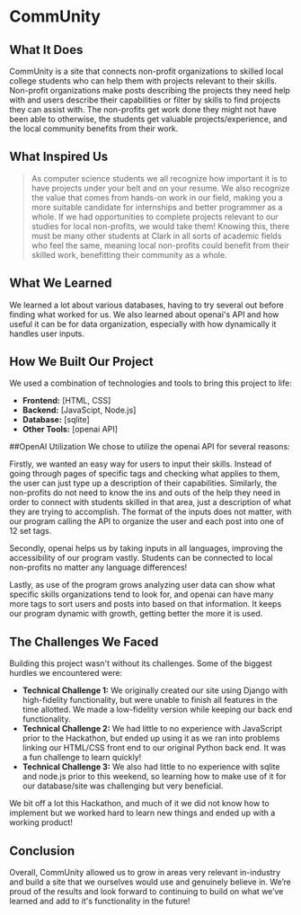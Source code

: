 # CommUnity

## What It Does

CommUnity is a site that connects non-profit organizations to skilled local college students who can help them with projects relevant to their skills. Non-profit organizations make posts describing the projects they need help with and users describe their capabilities or filter by skills to find projects they can assist with. The non-profits get work done they might not have been able to otherwise, the students get valuable projects/experience, and the local community benefits from their work.

## What Inspired Us
<blockquote>

As computer science students we all recognize how important it is to have projects under your belt and on your resume. We also recognize the value that comes from hands-on work in our field, making you a more suitable candidate for internships and better programmer as a whole. If we had opportunities to complete projects relevant to our studies for local non-profits, we would take them! Knowing this, there must be many other students at Clark in all sorts of academic fields who feel the same, meaning local non-profits could benefit from their skilled work, benefitting their community as a whole.

</blockquote>

## What We Learned

We learned a lot about various databases, having to try several out before finding what worked for us. We also learned about openai's API and how useful it can be for data organization, especially with how dynamically it handles user inputs.

## How We Built Our Project
We used a combination of technologies and tools to bring this project to life:
- **Frontend:** [HTML, CSS]
- **Backend:** [JavaScipt, Node.js]
- **Database:** [sqlite]
- **Other Tools:** [openai API]
  
##OpenAI Utilization
We chose to utilize the openai API for several reasons:

Firstly, we wanted an easy way for users to input their skills. Instead of going through pages of specific tags and checking what applies to them, the user can just type up a description of their capabilities. Similarly, the non-profits do not need to know the ins and outs of the help they need in order to connect with students skilled in that area, just a description of what they are trying to accomplish. The format of the inputs does not matter, with our program calling the API to organize the user and each post into one of 12 set tags.

Secondly, openai helps us by taking inputs in all languages, improving the accessibility of our program vastly. Students can be connected to local non-profits no matter any language differences!

Lastly, as use of the program grows analyzing user data can show what specific skills organizations tend to look for, and openai can have many more tags to sort users and posts into based on that information. It keeps our program dynamic with growth, getting better the more it is used.

## The Challenges We Faced
Building this project wasn't without its challenges. Some of the biggest hurdles we encountered were:
- **Technical Challenge 1:** We originally created our site using Django with high-fidelity functionality, but were unable to finish all features in the time allotted. We made a low-fidelity version while keeping our back end functionality.
- **Technical Challenge 2:** We had little to no experience with JavaScript prior to the Hackathon, but ended up using it as we ran into problems linking our HTML/CSS front end to our original Python back end. It was a fun challenge to learn quickly!
- **Technical Challenge 3:** We also had little to no experience with sqlite and node.js prior to this weekend, so learning how to make use of it for our database/site was challenging but very beneficial.

We bit off a lot this Hackathon, and much of it we did not know how to implement but we worked hard to learn new things and ended up with a working product!

## Conclusion
Overall, CommUnity allowed us to grow in areas very relevant in-industry and build a site that we ourselves would use and genuinely believe in. We’re proud of the results and look forward to continuing to build on what we’ve learned and add to it's functionality in the future!
